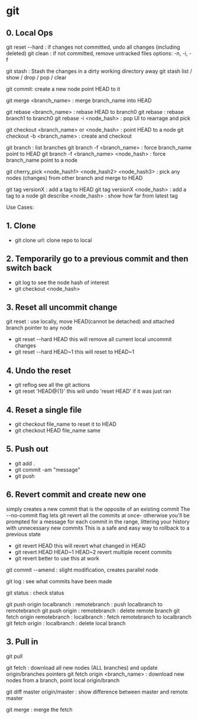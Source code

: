 # git

## 0. Local Ops
git reset --hard : if changes not committed, undo all changes (including deleted) 
git clean : if not committed, remove untracked files 
  options: -n,  -i,  -f

git stash : Stash the changes in a dirty working directory away
git stash list / show / drop / pop / clear

git commit: create a new node point HEAD to it 

git merge <branch_name> : merge branch_name into HEAD 

git rebase <branch_name> : rebase HEAD to branch0 
git rebase <branch0> <branch1> : rebase branch1 to branch0 
git rebase -i <node_hash> : pop UI to rearrage and pick

git checkout <branch_name> or <node_hash> : point HEAD to a node 
git checkout -b <branch_name> : create and checkout 

git branch : list branches 
git branch -f <branch_name> : force branch_name point to HEAD 
git branch -f <branch_name> <node_hash> : force branch_name point to a node

git cherry_pick <node_hash1> <node_hash2> <node_hash3>  : pick any nodes (changes) from other branch and merge to HEAD

git tag versionX : add a tag to HEAD 
git tag versionX <node_hash> : add a tag to a node 
git describe <node_hash> : show how far from latest tag


Use Cases:

## 1. Clone
- git clone url: clone repo to local

## 2. Temporarily go to a previous commit and then switch back
- git log    to see the node hash of interest
- git checkout <node_hash>

## 3. Reset all uncommit change 
git reset : use locally, move HEAD(cannot be detached) and attached branch pointer to any node
  - git reset --hard HEAD    this will remove all current local uncommit changes
  - git reset --hard HEAD~1    this will reset to HEAD~1
  
## 4. Undo the reset 
  - git reflog              see all the git actions
  - git reset 'HEAD@{1}'     this will undo 'reset HEAD' if it was just ran

## 4. Reset a single file
- git checkout file_name    to reset it to HEAD
- git checkout HEAD file_name    same

## 5. Push out
- git add .
- git commit -am "message"
- git push

## 6. Revert commit and create new one
simply creates a new commit that is the opposite of an existing commit
The --no-commit flag lets git revert all the commits at once- otherwise you'll be prompted for a message for each commit in the range, littering your history with unnecessary new commits
This is a safe and easy way to rollback to a previous state
- git revert HEAD    this will revert what changed in HEAD
- git revert HEAD HEAD~1 HEAD~2     revert multiple recent commits
- git revert <node1> <node2> <node3>    better to use this at work

git commit --amend : slight modification, creates parallel node 

git log  :  see what commits have been made 

git status  :  check status 


git push origin localbranch : remotebranch    : push localbranch to remotebranch 
git push origin : remotebranch    : delete remote branch 
git fetch origin remotebranch : localbranch    : fetch remotebranch to localbranch 
git fetch origin : localbranch    : delete local branch 


## 3. Pull in
git pull

git fetch : download all new nodes (ALL branches) and update origin/branches pointers 
git fetch origin \<branch_name> : download new nodes from a branch, point local origin/branch

git diff master origin/master : show difference between master and remote master 

git merge : merge the fetch
